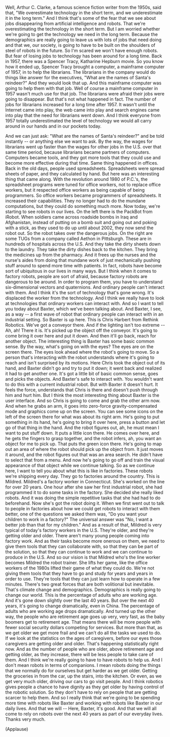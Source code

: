 
Well, Arthur C. Clarke,
a famous science fiction
writer from the 1950s,
said that, &quot;We overestimate
technology in the short term,
and we underestimate it in the long term.&quot;
And I think that&#39;s some of the fear
that we see
about jobs disappearing from artificial
intelligence and robots.
That we&#39;re overestimating
the technology in the short term.
But I am worried whether we&#39;re going to get
the technology we need in the long term.
Because the demographics are really going
to leave us with lots of jobs that need doing
and that we, our society, is going to have to be built
on the shoulders of steel of robots in the future.
So I&#39;m scared we won&#39;t have enough robots.
But fear of losing jobs to technology
has been around for a long time.
Back in 1957, there was a Spencer
Tracy, Katharine Hepburn movie.
So you know how it ended up,
Spencer Tracy brought a computer,
a mainframe computer of 1957, in
to help the librarians.
The librarians in the company would do
things like answer for the executives,
&quot;What are the names of Santa&#39;s reindeer?&quot;
And they would look that up.
And this mainframe computer was going
to help them with that job.
Well of course a mainframe computer
in 1957 wasn&#39;t much use for that job.
The librarians were afraid
their jobs were going to disappear.
But that&#39;s not what happened in fact.
The number of jobs for librarians
increased for a long time after 1957.
It wasn&#39;t until the Internet
came into play,
the web came into play and search
engines came into play
that the need for librarians went down.
And I think everyone from 1957
totally underestimated
the level of technology we would all carry
around in our hands and in our pockets today.

And we can just ask: &quot;What are the names
of Santa&#39;s reindeer?&quot; and be told instantly --
or anything else we want to ask.
By the way, the wages
for librarians went up faster
than the wages for other jobs in the U.S.
over that same time period,
because librarians became
partners of computers.
Computers became tools, and they got
more tools that they could use
and become more effective
during that time.
Same thing happened in offices.
Back in the old days,
people used spreadsheets.
Spreadsheets were spread sheets of paper,
and they calculated by hand.
But here was an interesting
thing that came along.
With the revolution around 1980 of P.C.&#39;s,
the spreadsheet programs were
tuned for office workers,
not to replace office workers,
but it respected office workers
as being capable of being programmers.
So office workers became
programmers of spreadsheets.
It increased their capabilities.
They no longer had to do
the mundane computations,
but they could do something much more.
Now today, we&#39;re starting
to see robots in our lives.
On the left there
is the PackBot from iRobot.
When soldiers came across roadside
bombs in Iraq and Afghanistan,
instead of putting on a bomb suit
and going out and poking with a stick,
as they used to do up until about 2002,
they now send the robot out.
So the robot takes
over the dangerous jobs.
On the right are some TUGs from a company
called Aethon in Pittsburgh.
These are in hundreds
of hospitals across the U.S.
And they take the dirty
sheets down to the laundry.
They take the dirty dishes
back to the kitchen.
They bring the medicines
up from the pharmacy.
And it frees up the nurses
and the nurse&#39;s aides
from doing that mundane work of just
mechanically pushing stuff around
to spend more time with patients.
In fact, robots have become sort
of ubiquitous in our lives in many ways.
But I think when it comes to factory
robots, people are sort of afraid,
because factory robots
are dangerous to be around.
In order to program them, you have to understand
six-dimensional vectors and quaternions.
And ordinary people can&#39;t
interact with them.
And I think it&#39;s the sort
of technology that&#39;s gone wrong.
It&#39;s displaced the worker
from the technology.
And I think we really have
to look at technologies
that ordinary workers can interact with.
And so I want to tell you today about Baxter,
which we&#39;ve been talking about.
And Baxter, I see, as a way
-- a first wave of robot
that ordinary people can interact
with in an industrial setting.
So Baxter is up here.
This is Chris Harbert
from Rethink Robotics.
We&#39;ve got a conveyor there.
And if the lighting isn&#39;t too extreme --
Ah, ah! There it is. It&#39;s picked
up the object off the conveyor.
It&#39;s going to come bring it
over here and put it down.
And then it&#39;ll go back,
reach for another object.
The interesting thing is Baxter
has some basic common sense.
By the way, what&#39;s going on with the eyes?
The eyes are on the screen there.
The eyes look ahead where
the robot&#39;s going to move.
So a person that&#39;s interacting
with the robot
understands where it&#39;s going to reach
and isn&#39;t surprised by its motions.
Here Chris took the object
out of its hand,
and Baxter didn&#39;t go
and try to put it down;
it went back and realized
it had to get another one.
It&#39;s got a little bit of basic common
sense, goes and picks the objects.
And Baxter&#39;s safe to interact with.
You wouldn&#39;t want to do this
with a current industrial robot.
But with Baxter it doesn&#39;t hurt.
It feels the force, understands
that Chris is there
and doesn&#39;t push through him and hurt him.
But I think the most interesting thing
about Baxter is the user interface.
And so Chris is going to come
and grab the other arm now.
And when he grabs an arm, it goes
into zero-force gravity-compensated mode
and graphics come up on the screen.
You can see some icons on the left of the screen
there for what was about its right arm.
He&#39;s going to put something in its hand,
he&#39;s going to bring it over here,
press a button and let go
of that thing in the hand.
And the robot figures out, ah, he must
mean I want to put stuff down.
It puts a little icon there.
He comes over here, and he gets
the fingers to grasp together,
and the robot infers, ah, you
want an object for me to pick up.
That puts the green icon there.
He&#39;s going to map out an area of where
the robot should pick up the object from.
It just moves it around, and the robot
figures out that was an area search.
He didn&#39;t have to select that from a menu.
And now he&#39;s going to go off and train
the visual appearance of that object
while we continue talking.
So as we continue here,
I want to tell you about what this
is like in factories.
These robots we&#39;re shipping every day.
They go to factories around the country.
This is Mildred.
Mildred&#39;s a factory worker in Connecticut.
She&#39;s worked on the line
for over 20 years.
One hour after she saw her
first industrial robot,
she had programmed it to do
some tasks in the factory.
She decided she really liked robots.
And it was doing the simple repetitive
tasks that she had had to do beforehand.
Now she&#39;s got the robot doing it.
When we first went out to talk
to people in factories
about how we could get robots
to interact with them better,
one of the questions we asked them was,
&quot;Do you want your children
to work in a factory?&quot;
The universal answer was &quot;No, I want
a better job than that for my children.&quot;
And as a result of that,
Mildred is very typical
of today&#39;s factory workers in the U.S.
They&#39;re older, and they&#39;re
getting older and older.
There aren&#39;t many young people
coming into factory work.
And as their tasks become
more onerous on them,
we need to give them tools
that they can collaborate with,
so that they can be part of the solution,
so that they can continue to work
and we can continue to produce in the U.S.
And so our vision is that Mildred
who&#39;s the line worker
becomes Mildred the robot trainer.
She lifts her game,
like the office workers of the 1980s
lifted their game of what they could do.
We&#39;re not giving them tools that they have to go
and study for years and years in order to use.
They&#39;re tools that they can just learn
how to operate in a few minutes.
There&#39;s two great forces
that are both volitional but inevitable.
That&#39;s climate change and demographics.
Demographics is really
going to change our world.
This is the percentage
of adults who are working age.
And it&#39;s gone down slightly
over the last 40 years.
But over the next 40 years, it&#39;s going
to change dramatically, even in China.
The percentage of adults who are working
age drops dramatically.
And turned up the other way, the people
who are retirement age goes up very, very fast,
as the baby boomers get to retirement age.
That means there will be more people
with fewer social security dollars
competing for services.
But more than that, as we get
older we get more frail
and we can&#39;t do all the tasks
we used to do.
If we look at the statistics
on the ages of caregivers,
before our eyes those caregivers
are getting older and older.
That&#39;s happening statistically right now.
And as the number of people who are older,
above retirement age and getting older, as they increase,
there will be less people
to take care of them.
And I think we&#39;re really going
to have to have robots to help us.
And I don&#39;t mean robots
in terms of companions.
I mean robots doing the things
that we normally do for ourselves
but get harder as we get older.
Getting the groceries in from the car,
up the stairs, into the kitchen.
Or even, as we get very much older,
driving our cars to go visit people.
And I think robotics gives people a chance
to have dignity as they get older
by having control of the robotic solution.
So they don&#39;t have to rely on people
that are getting scarcer to help them.
And so I really think that we&#39;re
going to be spending more time
with robots like Baxter
and working with robots like Baxter
in our daily lives. And that we will --
Here, Baxter, it&#39;s good.
And that we will all come to rely
on robots over the next 40 years
as part of our everyday lives.
Thanks very much.

(Applause)

